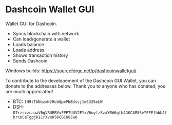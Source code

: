 Dashcoin Wallet GUI
=================

Wallet GUI for Dashcoin.

- Syncs blockchain with network
- Can load/generate a wallet
- Loads balance
- Loads address
- Shows transaction history
- Sends Dashcoin


Windows builds: https://sourceforge.net/p/dashcoinwalletgui/

To contribute to the developement of the Dashcoin GUI Wallet, you can donate to the addresses below. Thank you to anyone who has donated, you are much appreciated!


- BTC: `1H9tTANozxN2HcbQpmPb8Ussj1mS325eLW`<br/>
- DSH: `D7rzsczcaaaV6gVRUBRVvFPPTUUV2EYxV6oyfzSzxYBW6gfh4GKC4M5SvYFFPfhbbJfkrcUCaTgpjK11rXVuK56CGCU8Ew8`
